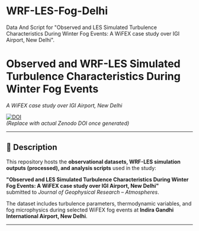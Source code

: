 # WRF-LES-Fog-Delhi
Data And Script for "Observed and LES Simulated Turbulence Characteristics During Winter Fog Events: A WiFEX case study over IGI Airport, New Delhi".
# Observed and WRF-LES Simulated Turbulence Characteristics During Winter Fog Events  
*A WiFEX case study over IGI Airport, New Delhi*

[![DOI](https://zenodo.org/badge/DOI/10.xxxx/zenodo.xxxxxxx.svg)](https://doi.org/10.xxxx/zenodo.xxxxxxx)  
*(Replace with actual Zenodo DOI once generated)*

---

## 📖 Description
This repository hosts the **observational datasets, WRF-LES simulation outputs (processed), and analysis scripts** used in the study:  

**"Observed and LES Simulated Turbulence Characteristics During Winter Fog Events: A WiFEX case study over IGI Airport, New Delhi"**  
submitted to *Journal of Geophysical Research – Atmospheres*.  

The dataset includes turbulence parameters, thermodynamic variables, and fog microphysics during selected WiFEX fog events at **Indira Gandhi International Airport, New Delhi**.  

---
